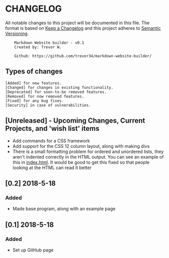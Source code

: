 # CHANGELOG
All notable changes to this project will be documented in this file. The format is based on [Keep a Changelog](https://keepachangelog.com/en/1.0.0/) and this project adheres to [Semantic Versioning](https://semver.org/spec/v2.0.0.html).


		Markdown Website builder - v0.1
		Created by: Trevor W.

		Github: https://github.com/trevor34/markdown-website-builder/

## Types of changes
    [Added] for new features.
    [Changed] for changes in existing functionality.
    [Deprecated] for soon-to-be removed features.
    [Removed] for now removed features.
    [Fixed] for any bug fixes.
    [Security] in case of vulnerabilities.


## [Unreleased] - Upcoming Changes, Current Projects, and 'wish list' items
- Add commands for a CSS framework
- Add support for the CSS 12 column layout, along with making divs
- There is a small formatting problem for ordered and unordered lists, they aren't indented correctly in the HTML output. You can see an example of this in [index.html](examples/index.html). It would be good to get this fixed so that people looking at the HTML can read it better

## [0.2] 2018-5-18
### Added
- Made base program, along with an example page
## [0.1] 2018-5-18
### Added
- Set up GitHub page
